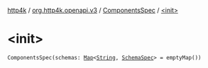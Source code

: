 [http4k](../../index.md) / [org.http4k.openapi.v3](../index.md) / [ComponentsSpec](index.md) / [&lt;init&gt;](./-init-.md)

# &lt;init&gt;

`ComponentsSpec(schemas: `[`Map`](https://kotlinlang.org/api/latest/jvm/stdlib/kotlin.collections/-map/index.html)`<`[`String`](https://kotlinlang.org/api/latest/jvm/stdlib/kotlin/-string/index.html)`, `[`SchemaSpec`](../-schema-spec/index.md)`> = emptyMap())`